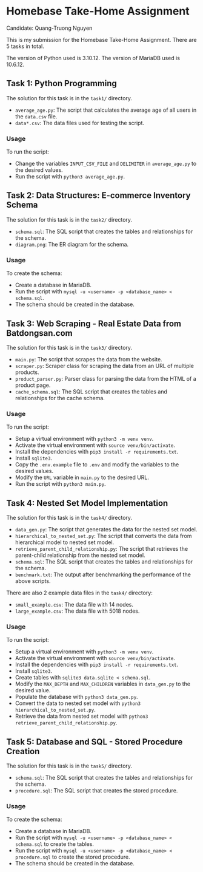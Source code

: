 # Homebase Take-Home Assignment

Candidate: Quang-Truong Nguyen

This is my submission for the Homebase Take-Home Assignment. There are 5 tasks in total.

The version of Python used is 3.10.12. The version of MariaDB used is 10.6.12.

## Task 1: Python Programming

The solution for this task is in the `task1/` directory.
- `average_age.py`: The script that calculates the average age of all users in the `data.csv` file.
- `data*.csv`: The data files used for testing the script.

### Usage

To run the script:
- Change the variables `INPUT_CSV_FILE` and `DELIMITER` in `average_age.py` to the desired values.
- Run the script with `python3 average_age.py`.

## Task 2: Data Structures: E-commerce Inventory Schema 

The solution for this task is in the `task2/` directory.
- `schema.sql`: The SQL script that creates the tables and relationships for the schema.
- `diagram.png`: The ER diagram for the schema.

### Usage

To create the schema:
- Create a database in MariaDB.
- Run the script with `mysql -u <username> -p <database_name> < schema.sql`.
- The schema should be created in the database.

## Task 3: Web Scraping - Real Estate Data from Batdongsan.com

The solution for this task is in the `task3/` directory.

- `main.py`: The script that scrapes the data from the website.
- `scraper.py`: Scraper class for scraping the data from an URL of multiple products.
- `product_parser.py`: Parser class for parsing the data from the HTML of a product page.
- `cache_schema.sql`: The SQL script that creates the tables and relationships for the cache schema.

### Usage

To run the script:
- Setup a virtual environment with `python3 -m venv venv`.
- Activate the virtual environment with `source venv/bin/activate`.
- Install the dependencies with `pip3 install -r requirements.txt`.
- Install `sqlite3`.
- Copy the `.env.example` file to `.env` and modify the variables to the desired values.
- Modify the `URL` variable in `main.py` to the desired URL.
- Run the script with `python3 main.py`.

## Task 4: Nested Set Model Implementation

The solution for this task is in the `task4/` directory.

- `data_gen.py`: The script that generates the data for the nested set model.
- `hierarchical_to_nested_set.py`: The script that converts the data from hierarchical model to nested set model.
- `retrieve_parent_child_relationship.py`: The script that retrieves the parent-child relationship from the nested set model.
- `schema.sql`: The SQL script that creates the tables and relationships for the schema.
- `benchmark.txt`: The output after benchmarking the performance of the above scripts.

There are also 2 example data files in the `task4/` directory:
- `small_example.csv`: The data file with 14 nodes.
- `large_example.csv`: The data file with 5018 nodes.

### Usage

To run the script:
- Setup a virtual environment with `python3 -m venv venv`.
- Activate the virtual environment with `source venv/bin/activate`.
- Install the dependencies with `pip3 install -r requirements.txt`.
- Install `sqlite3`.
- Create tables with `sqlite3 data.sqlite < schema.sql`.
- Modify the `MAX_DEPTH` and `MAX_CHILDREN` variables in `data_gen.py` to the desired value.
- Populate the database with `python3 data_gen.py`.
- Convert the data to nested set model with `python3 hierarchical_to_nested_set.py`.
- Retrieve the data from nested set model with `python3 retrieve_parent_child_relationship.py`.

## Task 5: Database and SQL - Stored Procedure Creation

The solution for this task is in the `task5/` directory.

- `schema.sql`: The SQL script that creates the tables and relationships for the schema.
- `procedure.sql`: The SQL script that creates the stored procedure.

### Usage

To create the schema:
- Create a database in MariaDB.
- Run the script with `mysql -u <username> -p <database_name> < schema.sql` to create the tables.
- Run the script with `mysql -u <username> -p <database_name> < procedure.sql` to create the stored procedure.
- The schema should be created in the database.